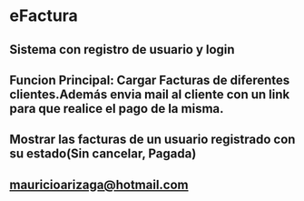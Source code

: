 # eFactura
## Sistema con registro de usuario y login
## Funcion Principal: Cargar Facturas de diferentes clientes.Además envia mail al cliente con un link para que realice el pago de la misma.
## Mostrar las facturas de un usuario registrado con su estado(Sin cancelar, Pagada)
## mauricioarizaga@hotmail.com
